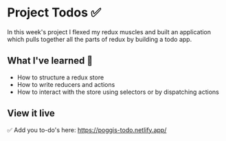 # Project Todos ✅
In this week's project I flexed my redux muscles and built an application which pulls together all the parts of redux by building a todo app.

## What I've learned 🧠
 - How to structure a redux store
 - How to write reducers and actions
 - How to interact with the store using selectors or by dispatching actions

## View it live
 ✅ Add you to-do's here: https://poggis-todo.netlify.app/
